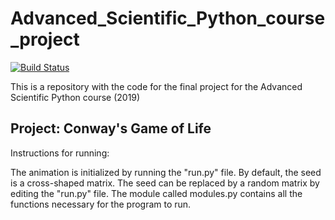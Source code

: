 # Advanced_Scientific_Python_course_project

[![Build Status](https://travis-ci.com/bojanak/Advanced_Scientific_Python_course_project.svg?branch=master)](https://travis-ci.com/bojanak/Advanced_Scientific_Python_course_project)

This is a repository with the code for the final project for the Advanced Scientific Python course (2019)


## Project: Conway's Game of Life

Instructions for running:

The animation is initialized by running the "run.py" file. 
By default, the seed is a cross-shaped matrix. The seed can be replaced by a random matrix by editing the "run.py" file.
The module called modules.py contains all the functions necessary for the program to run.
